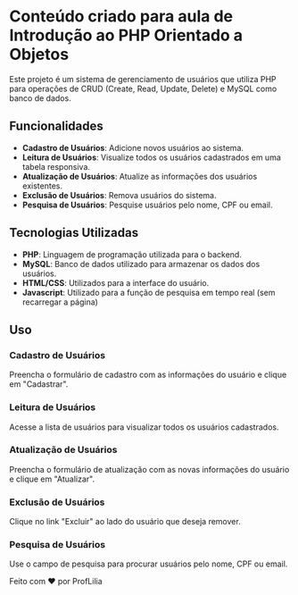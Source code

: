 # Conteúdo criado para aula de Introdução ao PHP Orientado a Objetos
Este projeto é um sistema de gerenciamento de usuários que utiliza PHP para operações de CRUD (Create, Read, Update, Delete) e MySQL como banco de dados.

## Funcionalidades
- **Cadastro de Usuários**: Adicione novos usuários ao sistema.
- **Leitura de Usuários**: Visualize todos os usuários cadastrados em uma tabela responsiva.
- **Atualização de Usuários**: Atualize as informações dos usuários existentes.
- **Exclusão de Usuários**: Remova usuários do sistema.
- **Pesquisa de Usuários**: Pesquise usuários pelo nome, CPF ou email.

## Tecnologias Utilizadas
- **PHP**: Linguagem de programação utilizada para o backend.
- **MySQL**: Banco de dados utilizado para armazenar os dados dos usuários.
- **HTML/CSS**: Utilizados para a interface do usuário.
- **Javascript**: Utilizado para a função de pesquisa em tempo real (sem recarregar a página)

## Uso

### Cadastro de Usuários
Preencha o formulário de cadastro com as informações do usuário e clique em "Cadastrar".

### Leitura de Usuários
Acesse a lista de usuários para visualizar todos os usuários cadastrados.

### Atualização de Usuários
Preencha o formulário de atualização com as novas informações do usuário e clique em "Atualizar".

### Exclusão de Usuários
Clique no link "Excluir" ao lado do usuário que deseja remover.

### Pesquisa de Usuários
Use o campo de pesquisa para procurar usuários pelo nome, CPF ou email.


Feito com ❤️ por ProfLilia
